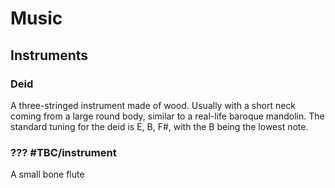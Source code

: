 # Music

## Instruments
### Deid
A three-stringed instrument made of wood. Usually with a short neck coming from a large round body, similar to a real-life baroque mandolin.
The standard tuning for the deid is E, B, F#, with the B being the lowest note.
### ??? #TBC/instrument
A small bone flute